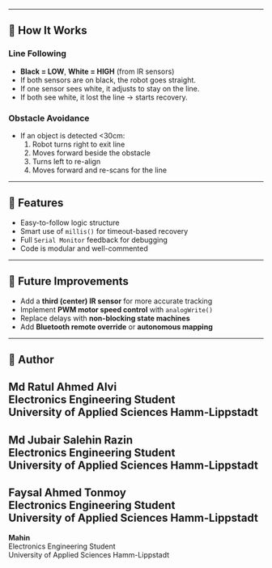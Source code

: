 
---

## 🚦 How It Works

### Line Following

- **Black = LOW**, **White = HIGH** (from IR sensors)
- If both sensors are on black, the robot goes straight.
- If one sensor sees white, it adjusts to stay on the line.
- If both see white, it lost the line → starts recovery.

### Obstacle Avoidance

- If an object is detected <30cm:
  1. Robot turns right to exit line
  2. Moves forward beside the obstacle
  3. Turns left to re-align
  4. Moves forward and re-scans for the line

---

## 📖 Features

- Easy-to-follow logic structure
- Smart use of `millis()` for timeout-based recovery
- Full `Serial Monitor` feedback for debugging
- Code is modular and well-commented

---

## 🚀 Future Improvements

- Add a **third (center) IR sensor** for more accurate tracking
- Implement **PWM motor speed control** with `analogWrite()`
- Replace delays with **non-blocking state machines**
- Add **Bluetooth remote override** or **autonomous mapping**


---

## 🧠 Author

**Md Ratul Ahmed Alvi**  
Electronics Engineering Student  
University of Applied Sciences Hamm-Lippstadt
---
**Md Jubair Salehin Razin**  
Electronics Engineering Student  
University of Applied Sciences Hamm-Lippstadt
---
**Faysal Ahmed Tonmoy**  
Electronics Engineering Student  
University of Applied Sciences Hamm-Lippstadt
---
**Mahin**  
Electronics Engineering Student  
University of Applied Sciences Hamm-Lippstadt

